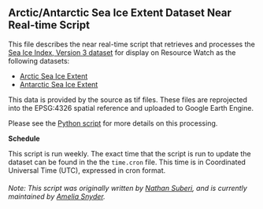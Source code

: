 ## Arctic/Antarctic Sea Ice Extent Dataset Near Real-time Script
This file describes the near real-time script that retrieves and processes the [Sea Ice Index, Version 3 dataset](http://nsidc.org/data/g02135) for display on Resource Watch as the following datasets:
* [Arctic Sea Ice Extent](https://resourcewatch.org/data/explore/cli_005b_Arctic-Sea-Ice)
* [Antarctic Sea Ice Extent](https://resourcewatch.org/data/explore/cli_005a_Antarctic-Sea-Ice)

This data is provided by the source as tif files. These files are reprojected into the EPSG:4326 spatial reference and uploaded to Google Earth Engine.

Please see the [Python script](https://github.com/resource-watch/nrt-scripts/blob/master/cli_005_polar_sea_ice_extents/contents/src/__init__.py) for more details on this processing.

**Schedule**

This script is run weekly. The exact time that the script is run to update the dataset can be found in the the `time.cron` file. This time is in Coordinated Universal Time (UTC), expressed in cron format.

###### Note: This script was originally written by [Nathan Suberi](mailto:nathan.suberi@wri.org), and is currently maintained by [Amelia Snyder](https://www.wri.org/profile/amelia-snyder).
